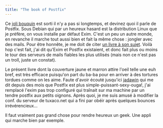 ```yaml
---
title: "The book of Postfix"
---
```


Ce [joli bouquin](http://www.postfix-book.com/) est sorti il n'y a pas si
longtemps, et devinez quoi il parle de Postfix. Sous Debian qui par un heureux
hasard est la distribution Linux que je préfère, on vous installe par défaut
Exim. C'est un peu un autre monde, en revanche il marche tout aussi bien et
fait la même chose : jongler avec des mails. Pour être honnête, je me doit de
citer [un livre à son sujet](http://www.oreilly.com/catalog/exim/). Voilà hop
c'est fait, j'ai dit qu'Exim et Postfix existaient, et donc fait plus ou moins
le tour des serveurs de mails fiables les plus utilisés (mais non ce n'est pas
un troll, juste un constat).

Le présent livre dont la couverture jaune et marron attire l'oeil telle une
euh bref, est très efficace puisqu'on part du ba-ba pour en arriver à des
tortures tordues comme on les aime. Faute d'avoir écouté jusqu'ici
[jadawin](http://uname.tuxaco.net) qui me dit depuis des mois que Postfix est
plus simple-puissant-sexy-ouga!, j'ai remplacé l'exim pas trop configuré qui
traînait sur ma machine par un tendre postfix aux petits oignons. Après quoi,
je me suis amusé à modifier la conf. du serveur de tuxaco.net qui a fini par
obéir après quelques bounces irrévérencieux...

Il faut vraiment pas grand chose pour rendre heureux un geek. Une appli qui
marche bien par exemple.

